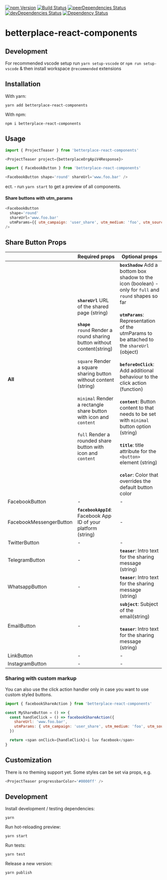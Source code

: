 [![npm Version](https://badge.fury.io/js/betterplace-react-components.svg)](https://badge.fury.io/js/betterplace-react-components)
[![Build Status](https://github.com/betterplace/betterplace-react-components/actions/workflows/ci.yml/badge.svg)](https://github.com/betterplace/betterplace-react-components/actions/workflows/ci.yml)
[![peerDependencies Status](https://david-dm.org/betterplace/betterplace-react-components/peer-status.svg)](https://david-dm.org/betterplace/betterplace-react-components?type=peer)
[![devDependencies Status](https://david-dm.org/betterplace/betterplace-react-components/dev-status.svg)](https://david-dm.org/betterplace/betterplace-react-components?type=dev)
[![Dependency Status](https://david-dm.org/betterplace/betterplace-react-components.svg)](https://david-dm.org/betterplace/betterplace-react-components)

# betterplace-react-components

## Development

For recommended vscode setup run `yarn setup-vscode` or `npm run setup-vscode` & then install workspace `@recommended` extensions

## Installation

With yarn:

`yarn add betterplace-react-components`

With npm:

`npm i betterplace-react-components`

## Usage

```js
import { ProjectTeaser } from 'betterplace-react-components'

<ProjectTeaser project={betterplaceOrgApiV4Response}>
```

```js
import { FacebookButton } from 'betterplace-react-components'

<FacebookButton shape='round' shareUrl='www.foo.bar' />
```

ect. - run `yarn start` to get a preview of all components.

#### Share buttons with utm_params

```js
<FacebookButton
  shape='round'
  shareUrl='www.foo.bar'
  utmParams={{ utm_campaign: 'user_share', utm_medium: 'foo', utm_source: 'bar' }}
/>
```

## Share Button Props

|       |Required props|Optional props|
|-------|------------|----------|
|__All__|__`shareUrl`__ URL of the shared page (string)<br><br>__`shape`__<br> `round` Render a round sharing button without content(string)<br><br>`square` Render a square sharing button without content (string)<br><br>`minimal` Render a rectangle share button with icon and `content`<br><br>`full` Render a rounded share button with icon and `content`|__`boxShadow`__ Add a bottom box shadow to the icon (boolean) - only for `full` and `round` shapes so far<br><br>__`utmParams`__: Representation of the utmParams to be attached to the `shareUrl` (object)<br><br>__`beforeOnClick`__: Add additional behaviour to the click action (function)<br><br>__`content`__: Button content to that needs to be set with `minimal` button option (string)<br><br>__`title`__: title attribute for the `<button>` element (string)<br><br>__`color`__: Color that overrides the default button color|
|FacebookButton|-|-|
|FacebookMessengerButton|__`facebookAppId`__: Facebook App ID of your platform (string)|-|
|TwitterButton|-|-|
|TelegramButton|-|__`teaser`__: Intro text for the sharing message (string)|
|WhatsappButton|-|__`teaser`__: Intro text for the sharing message (string)|
|EmailButton|-|__`subject`__: Subject of the email(string)<br><br>__`teaser`__: Intro text for the sharing message (string)|
|LinkButton|-|-|
|InstagramButton|-|-|


### Sharing with custom markup

You can also use the click action handler only in case you want to use custom styled buttons.

```js
import { facebookShareAction } from 'betterplace-react-components'

const MyShareButton = () => {
  const handleClick = () => facebookShareAction({
    shareUrl: 'www.foo.bar',
    utmParams: { utm_campaign: 'user_share', utm_medium: 'foo', utm_source: 'bar' }
  })

  return <span onClick={handleClick}>i luv facebook</span>
}
```

## Customization

There is no theming support yet. Some styles can be set via props, e.g.

```js
<ProjectTeaser progressbarColor='#0000ff' />
```

## Development

Install development / testing dependencies:

`yarn`

Run hot-reloading preview:

`yarn start`

Run tests:

`yarn test`

Release a new version:

`yarn publish`
